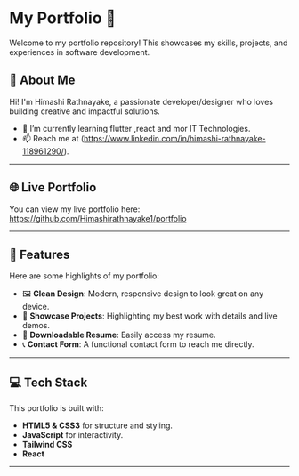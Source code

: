 # My Portfolio 🌟

Welcome to my portfolio repository! This showcases my skills, projects, and experiences in software development.

## 🚀 About Me
Hi! I'm Himashi Rathnayake, a passionate developer/designer who loves building creative and impactful solutions. 

- 🌱 I’m currently learning flutter ,react and mor IT Technologies.
- 📫 Reach me at (https://www.linkedin.com/in/himashi-rathnayake-118961290/).

---

## 🌐 Live Portfolio
You can view my live portfolio here: https://github.com/Himashirathnayake1/portfolio

---

## 📂 Features
Here are some highlights of my portfolio:
- 🖼️ **Clean Design**: Modern, responsive design to look great on any device.
- 🚀 **Showcase Projects**: Highlighting my best work with details and live demos.
- 📄 **Downloadable Resume**: Easily access my resume.
- 📞 **Contact Form**: A functional contact form to reach me directly.

---

## 💻 Tech Stack
This portfolio is built with:
- **HTML5 & CSS3** for structure and styling.
- **JavaScript** for interactivity.
- **Tailwind CSS** 
- **React** 

---
